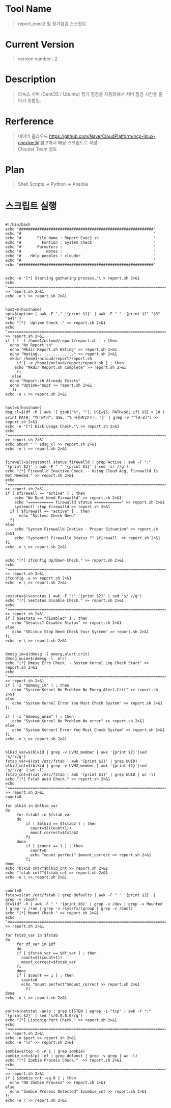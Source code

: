 Tool Name
==========
> report_exec2 월 정기점검 스크립트 <br>

Current Version
===============
> version number : 2 <br>

Description
===========
> 리눅스 서버 (CentOS / Ubuntu) 정기 점검을 자동화해서 서버 점검 시간을 줄이기 위함임. <br>

Rerference
==========
> 네이버 클라우드 https://github.com/NaverCloudPlatform/ncp-linux-checker을 참고해서 해당 스크립트르 작성 <br>
> Clouder Team 검토 <br>

Plan
=====
> Shell Scripts -> Python -> Ansible <br> 

스크립트 실행
=============
<pre><code>
#!/bin/bash
echo "###########################################################"
echo "#                                                          "
echo "#       File Name : Report_Exec2.sh                        "
echo "#         Funtion : System Check                           "
echo "#       Parmeters :                                        "
echo "#           Notes :                                        "            
echo "#    Help peoples : clouder                                "
echo "#                                                          "
echo "###########################################################"


echo -e "[*] Starting gathering process."\ > report.sh 2>&1
echo "============================================================================================================================================" >> report.sh 2>&1
echo -e \ >> report.sh 2>&1


host=$(hostname)
upt=$(uptime | awk -F "," '{print $1}' | awk -F " " '{print $2" "$3" "$4}' )
echo "[*]  Uptime Check ." >> report.sh 2>&1
echo "============================================================================================================================================" >> report.sh 2>&1
if [ ! -f /home1/ncloud/report/report.sh ] ; then 
  echo "No Report.sh"
  echo "Mkdir Report.sh Wating" >> report.sh 2>&1
  echo "Wating................" >> report.sh 2>&1
  mkdir /home1/ncloud/report/report.sh
     if [ -x /home1/ncloud/report/report.sh ] ; then
    echo "Mkdir Report.sh Complete" >> report.sh 2>&1
     fi
   else
  echo "Report.sh Already Exists"
  echo "Uptime="$upt >> report.sh 2>&1
   fi
echo -e \ >> report.sh 2>&1


host=$(hostname)
dsg_cl=$(df -h | awk '{ gsub("%", ""); USE=$5; PATH=$6; if( USE > 10 ) print PATH, "파티션이", USE, "% 사용중입니다. "}' | grep -v "^[A-Z]") >> report.sh 2>&1
echo -e "[*] Disk Usage Check."\ >> report.sh 2>&1
echo "============================================================================================================================================" >> report.sh 2>&1
echo $host " " $dsg_cl >> report.sh 2>&1
echo -e \ >> report.sh 2>&1


firewall=$(systemctl status firewalld | grep Active | awk -F ":" '{print $2}' | awk -F " " '{print $1}' | sed 's/ //g')
echo "[*] Firewalld Inactive Check. - Using Cloud Acg, Firewalld Is Not Needed." >> report.sh 2>&1
echo "============================================================================================================================================" >> report.sh 2>&1
if [ $firewall == "active" ] ; then
    echo "We Dont Need Firewalld" >> report.sh 2>&1
    echo "=========== firewalld status ============" >> report.sh 2>&1
    systemctl stop firewalld >> report.sh 2>&1
  if [ $firewall == "active" ] ; then
      echo "Systemc Check Need"
  fi
else   
    echo "System Firewalld Inative - Proper Situation" >> report.sh 2>&1
    echo "Systemctl Firewalld Status ?" $firewall  >> report.sh 2>&1
fi
echo -e \ >> report.sh 2>&1


echo "[*] Ifconfig Up/Down Check." >> report.sh 2>&1
echo "============================================================================================================================================" >> report.sh 2>&1
ifconfig -a >> report.sh 2>&1
echo -e \ >> report.sh 2>&1


sestatu=$(sestatus | awk -F ":" '{print $2}' | sed 's/ //g')
echo "[*] Sestatus Disable Check." >> report.sh 2>&1
echo "============================================================================================================================================" >> report.sh 2>&1
if [ $sestatu == "disabled" ] ; then
   echo "Sesatus? Disable Status" >> report.sh 2>&1
else
   echo "SELinux Stop Need Check Your System" >> report.sh 2>&1
fi
echo -e \ >> report.sh 2>&1


dmesg_im=$(dmesg -l emerg,alert,crit)
dmesg_unim=$(dmesg -l  err)
echo "[*] Dmesg Erro Check. - System Kernel Log Check Start" >> report.sh 2>&1
echo "============================================================================================================================================" >> report.sh 2>&1
if [ -z "$dmesg_im" ] ; then
   echo "System Kernel No Problem No Emerg,Alert,Crit" >> report.sh 2>&1
else
   echo "System Kernel Error You Must Check System" >> report.sh 2>&1
fi

if [ -z "$dmesg_unim" ] ; then
   echo "System Kernel No Problem No error" >> report.sh 2>&1
else
   echo "System Kernerl Error You Must Check System" >> report.sh 2>&1
fi
echo -e \ >> report.sh 2>&1


blkid_var=$(blkid | grep -v LVM2_member | awk '{print $2}'|sed 's/"//g')
fstab_var=$(cat /etc/fstab | awk '{print $1}' | grep UUID)
blkid_cnt=$(blkid | grep -v LVM2_member | awk '{print $2}'|sed 's/"//g' | wc -l)
fstab_cnt=$(cat /etc/fstab | awk '{print $1}' | grep UUID | wc -l)
echo "[*] Fstab uuid Check." >> report.sh 2>&1
echo "============================================================================================================================================" >> report.sh 2>&1
count=0

for blkid in $blkid_var
do
     for fstab2 in $fstab_var
     do
         if [ $blkid == $fstab2 ] ; then
           count=$((count+1))
           mount_correct=$fstab2
         fi
     done
         if [ $count == 1 ] ; then
           count=0
           echo "mount perfect" $mount_correct >> report.sh 2>&1
         fi
done
echo "blkid cnt?"$blkid_cnt >> report.sh 2>&1
echo "fstab cnt?"$fstab_cnt >> report.sh 2>&1
echo -e \ >> report.sh 2>&1


count=0
fstab=$(cat /etc/fstab | grep defaults | awk -F " " '{print $2}' | grep -v /boot)
df=$(df -h | awk -F " " '{print $6}' | grep -v /dev | grep -v Mounted | grep -v /run | grep -v /sys/fs/cgroup | grep -v /boot)
echo "[*] Mount Check." >> report.sh 2>&1
echo "============================================================================================================================================" >> report.sh 2>&1

for fstab_var in $fstab
do
     for df_var in $df
     do
	 if [ $fstab_var == $df_var ] ; then
	   count=$((count+1)) 
	   mount_correct=$fstab_var
	 fi 
     done
	 if [ $count == 1 ] ; then
	   count=0
	   echo "mount perfect"$mount_correct >> report.sh 2>&1
         fi
done
echo -e \ >> report.sh 2>&1


port=$(netstat -anlp | grep LISTEN | egrep -i "tcp" | awk -F ":" '{print $2}' | sed 's/0.0.0.0//g')
echo "[*] Listenig Port Check." >> report.sh 2>&1
echo "============================================================================================================================================" >> report.sh 2>&1
echo -n $port >> report.sh 2>&1
echo -e "\n" >> report.sh 2>&1

zombie=$(top -b -n 1 | grep zombie)
zombie_cnt=$(ps -ef | grep defunct | grep -v grep | wc -l)
echo "[*] Zombie Process Check."  >> report.sh 2>&1
echo "============================================================================================================================================" >> report.sh 2>&1
if [ $zombie_cnt -eq 0 ] ; then
  echo "NO Zombie Process" >> report.sh 2>&1
else
  echo "Zombie Process Detected" $zombie_cnt >> report.sh 2>&1
fi
echo -e \ >> report.sh 2>&1
